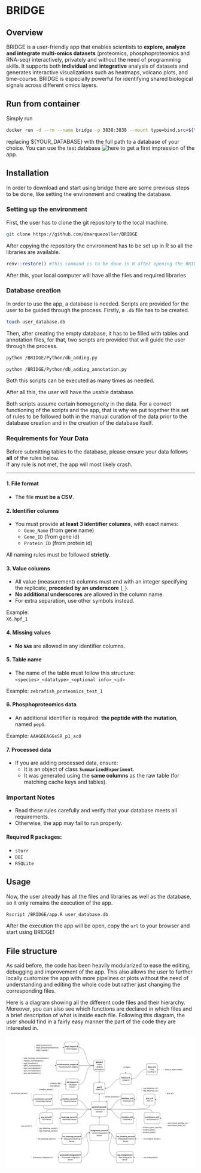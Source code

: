 # BRIDGE

## Overview

BRIDGE is a user-friendly app that enables scientists to **explore, analyze and integrate multi-omics datasets** (proteomics, phosphoproteomics and RNA-seq) interactively, privately and without the need of programming skills. It supports both **individual** and **integrative** analysis of datasets and generates interactive visualizations such as heatmaps, volcano plots, and time-course. BRIDGE is especially powerful for identifying shared biological signals across different omics layers. 

## Run from container
Simply run 
```bash
docker run -d --rm --name bridge -p 3838:3838 --mount type=bind,src=${YOUR_DATABASE},dst=/srv/data/database.db docker.io/jfallmann/bridge:latest
```
replacing ${YOUR_DATABASE} with the full path to a database of your choice.
You can use the test database ![here](https://github.io/jfallmann/) to get a first impression of the app.

## Installation

In order to download and start using bridge there are some previous steps to be done, like setting the environment and creating the database.

### Setting up the environment

First, the user has to clone the git repository to the local machine.

```bash
git clone https://github.com/dmarquezoller/BRIDGE
 ```

After copying the repository the environment has to be set up in R so all the libraries are available.

```R
renv::restore() #This command is to be done in R after opening the BRIDGE project
```

After this, your local computer will have all the files and required libraries

### Database creation

In order to use the app, a database is needed. Scripts are provided for the user to be guided through the process.
Firstly, a `.db` file has to be created.

```bash
touch user_database.db
```
Then, after creating the empty database, it has to be filled with tables and annotation files, for that, two scripts are provided that will guide the user through the process.

```bash
python /BRIDGE/Python/db_adding.py
```

```bash
python /BRIDGE/Python/db_adding_annotation.py
```

Both this scripts can be executed as many times as needed.

After all this, the user will have the usable database.

Both scripts assume certain homogeneity in the data. For a correct functioning of the scripts and the app, that is why we put together this set of rules to be followed both in the manual curation of the data prior to the database creation and in the creation of the database itself.

###  Requirements for Your Data

Before submitting tables to the database, please ensure your data follows **all** of the rules below.  
If any rule is not met, the app will most likely crash.  

---

#### 1. File format
- The file **must be a CSV**.

#### 2. Identifier columns
- You must provide **at least 3 identifier columns**, with exact names:
  - `Gene_Name` (from gene name)
  - `Gene_ID` (from gene id)
  - `Protein_ID` (from protein id)  

All naming rules must be followed **strictly**.

#### 3. Value columns
- All value (measurement) columns must end with an integer specifying the replicate, **preceded by an underscore** (`_`).  
- **No additional underscores** are allowed in the column name.  
- For extra separation, use other symbols instead.  

Example:  
`X6.hpf_1`

#### 4. Missing values
- **No `NA`s** are allowed in any identifier columns.

#### 5. Table name
- The name of the table must follow this structure: 
`<species>_<datatype>_<optional info>_<id>`

Example:
`zebrafish_proteomics_test_1`

#### 6. Phosphoproteomics data
- An additional identifier is required: **the peptide with the mutation**, named `pepG`.  

Example:
`AAAGDEAGGsSR_p1_ac0`

#### 7. Processed data
- If you are adding processed data, ensure:
  - It is an object of class **`SummarizedExperiment`**.  
  - It was generated using the **same columns** as the raw table (for matching cache keys and tables).

###  Important Notes
- Read these rules carefully and verify that your database meets all requirements.  
- Otherwise, the app may fail to run properly.  

#### Required R packages:
- `storr`
- `DBI`
- `RSQLite`


## Usage

Now, the user already has all the files and libraries as well as the database, so it only remains the execution of the app.

```bash
Rscript /BRIDGE/app.R user_database.db
```

After the execution the app will be open, copy the `url` to your browser and start using BRIDGE!

## File structure

As said before, the code has been heavily modularized to ease the editing, debugging and improvement of the app.
This also allows the user to further locally customize the app with more pipelines or plots without the need of understanding and editing the whole code
but rather just changing the corresponding files.

Here is a diagram showing all the different code files and their hierarchy. Moreover, you can also see which functions are declared in which files and a brief description of what is inside each file.
Following this diagram, the user should find in a fairly easy manner the part of the code they are interested in.

![Code Hierarchy Diagram](./CODE_DIAGRAM_FINAL.png)